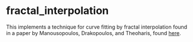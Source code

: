 fractal_interpolation
=====================

This implements a technique for curve fitting by fractal interpolation found in a paper by Manousopoulos, Drakopoulos, and Theoharis, found [here](http://graphics.di.uoa.gr/Downloads/papers/journals/p30.pdf).
